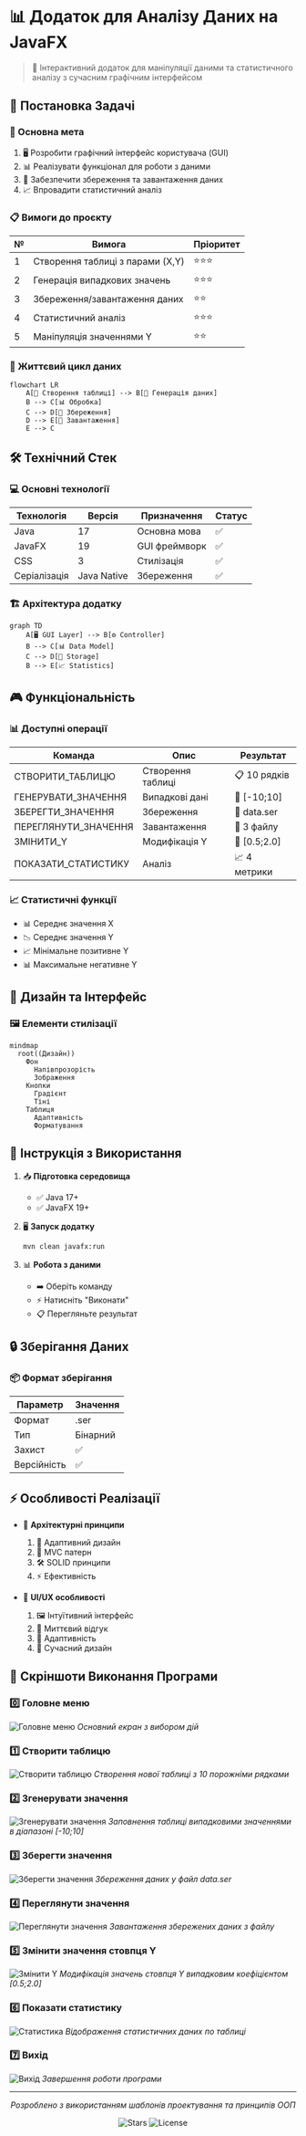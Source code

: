 
# 📊 Додаток для Аналізу Даних на JavaFX

> 🎯 Інтерактивний додаток для маніпуляції даними та статистичного аналізу з сучасним графічним інтерфейсом

## 📝 Постановка Задачі

### 🎯 Основна мета
1. 🖥️ Розробити графічний інтерфейс користувача (GUI)
2. 📊 Реалізувати функціонал для роботи з даними
3. 💾 Забезпечити збереження та завантаження даних
4. 📈 Впровадити статистичний аналіз

### 📋 Вимоги до проєкту
| № | Вимога | Пріоритет |
|---|---------|-----------|
| 1 | Створення таблиці з парами (X,Y) | ⭐⭐⭐ |
| 2 | Генерація випадкових значень | ⭐⭐⭐ |
| 3 | Збереження/завантаження даних | ⭐⭐ |
| 4 | Статистичний аналіз | ⭐⭐⭐ |
| 5 | Маніпуляція значеннями Y | ⭐⭐ |

### 🔄 Життєвий цикл даних
```mermaid
flowchart LR
    A[📝 Створення таблиці] --> B[🎲 Генерація даних]
    B --> C[📊 Обробка]
    C --> D[💾 Збереження]
    D --> E[📂 Завантаження]
    E --> C
```

## 🛠️ Технічний Стек

### 💻 Основні технології
| Технологія | Версія | Призначення | Статус |
|------------|---------|-------------|---------|
| Java | 17 | Основна мова | ✅ |
| JavaFX | 19 | GUI фреймворк | ✅ |
| CSS | 3 | Стилізація | ✅ |
| Серіалізація | Java Native | Збереження | ✅ |

### 🏗️ Архітектура додатку
```mermaid
graph TD
    A[🖥️ GUI Layer] --> B[⚙️ Controller]
    B --> C[📊 Data Model]
    C --> D[💾 Storage]
    B --> E[📈 Statistics]
```

## 🎮 Функціональність

### 📊 Доступні операції
| Команда | Опис | Результат |
|---------|------|-----------|
| СТВОРИТИ_ТАБЛИЦЮ | Створення таблиці | 📋 10 рядків |
| ГЕНЕРУВАТИ_ЗНАЧЕННЯ | Випадкові дані | 🎲 [-10;10] |
| ЗБЕРЕГТИ_ЗНАЧЕННЯ | Збереження | 💾 data.ser |
| ПЕРЕГЛЯНУТИ_ЗНАЧЕННЯ | Завантаження | 📂 З файлу |
| ЗМІНИТИ_Y | Модифікація Y | 🔄 [0.5;2.0] |
| ПОКАЗАТИ_СТАТИСТИКУ | Аналіз | 📈 4 метрики |

### 📈 Статистичні функції
- 📊 Середнє значення X
- 📉 Середнє значення Y
- 📈 Мінімальне позитивне Y
- 📊 Максимальне негативне Y

## 🎨 Дизайн та Інтерфейс

### 🖼️ Елементи стилізації
```mermaid
mindmap
  root((Дизайн))
    Фон
      Напівпрозорість
      Зображення
    Кнопки
      Градієнт
      Тіні
    Таблиця
      Адаптивність
      Форматування
```

## 🚀 Інструкція з Використання

1. 📥 **Підготовка середовища**
   - ✅ Java 17+
   - ✅ JavaFX 19+

2. 🖥️ **Запуск додатку**
   ```bash
   mvn clean javafx:run
   ```

3. 📊 **Робота з даними**
   - ➡️ Оберіть команду
   - ⚡ Натисніть "Виконати"
   - 📋 Перегляньте результат

## 🔒 Зберігання Даних

### 📦 Формат зберігання
| Параметр | Значення |
|----------|----------|
| Формат | .ser |
| Тип | Бінарний |
| Захист | ✅ |
| Версійність | ✅ |

## ⚡ Особливості Реалізації

- 🎯 **Архітектурні принципи**
  1. 📱 Адаптивний дизайн
  2. 🔄 MVC патерн
  3. 🛠️ SOLID принципи
  4. ⚡ Ефективність

- 🎨 **UI/UX особливості**
  1. 🖼️ Інтуїтивний інтерфейс
  2. 🎯 Миттєвий відгук
  3. 📱 Адаптивність
  4. 🎨 Сучасний дизайн

## 📸 Скріншоти Виконання Програми

### 0️⃣ Головне меню
![Головне меню](screenshots/main_menu.png)
*Основний екран з вибором дій*

### 1️⃣ Створити таблицю
![Створити таблицю](screenshots/create_table.png)
*Створення нової таблиці з 10 порожніми рядками*

### 2️⃣ Згенерувати значення
![Згенерувати значення](screenshots/generate_values.png)
*Заповнення таблиці випадковими значеннями в діапазоні [-10;10]*

### 3️⃣ Зберегти значення
![Зберегти значення](screenshots/save_values.png)
*Збереження даних у файл data.ser*

### 4️⃣ Переглянути значення
![Переглянути значення](screenshots/view_values.png)
*Завантаження збережених даних з файлу*

### 5️⃣ Змінити значення стовпця Y
![Змінити Y](screenshots/change_y.png)
*Модифікація значень стовпця Y випадковим коефіцієнтом [0.5;2.0]*

### 6️⃣ Показати статистику
![Статистика](screenshots/show_stats.png)
*Відображення статистичних даних по таблиці*

### 7️⃣ Вихід
![Вихід](screenshots/exit.png)
*Завершення роботи програми*

---

<div align="center">
  
  *Розроблено з використанням шаблонів проектування та принципів ООП*
  
  ![Stars](https://img.shields.io/badge/⭐⭐⭐⭐⭐-5%20з%205-yellow?style=flat-square)
  ![License](https://img.shields.io/badge/Ліцензія-MIT-blue?style=flat-square)
  
</div>
